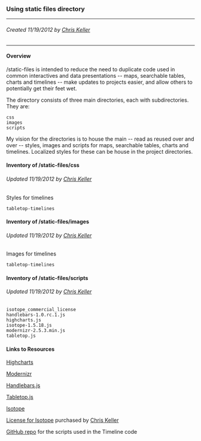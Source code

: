 ### Using static files directory

----
###### Created 11/19/2012 by [Chris Keller](ckeller@scpr.org)
----

#### Overview

/static-files is intended to reduce the need to duplicate code used in common interactives and data presentations -- maps, searchable tables, charts and timelines -- make updates to projects easier, and allow others to potentially get their feet wet.

The directory consists of three main directories, each with subdirectories. They are:

	css
	images
	scripts

My vision for the directories is to house the main -- read as reused over and over -- styles, images and scripts for maps, searchable tables, charts and timelines. Localized styles for these can be house in the project directories.

#### Inventory of /static-files/css

###### Updated 11/19/2012 by [Chris Keller](ckeller@scpr.org)

Styles for timelines

	tabletop-timelines

#### Inventory of /static-files/images

###### Updated 11/19/2012 by [Chris Keller](ckeller@scpr.org)

Images for timelines

	tabletop-timelines

#### Inventory of /static-files/scripts

###### Updated 11/19/2012 by [Chris Keller](ckeller@scpr.org)

	isotope_commercial_license
	handlebars-1.0.rc.1.js
	highcharts.js
	isotope-1.5.18.js
	modernizr-2.5.3.min.js
	tabletop.js

#### Links to Resources

[Highcharts](http://www.highcharts.com/)

[Modernizr](http://modernizr.com/)

[Handlebars.js](http://handlebarsjs.com/)

[Tabletop.js](https://github.com/jsoma/tabletop)

[Isotope](http://isotope.metafizzy.co/)

[License for Isotope](http://projects.scpr.org/static-files/scripts/isotope_commercial_license/isotope-commercial-license.txt) purchased by [Chris Keller](ckeller@scpr.org)

[GitHub repo](https://github.com/balancemedia/Timeline) for the scripts used in the Timeline code